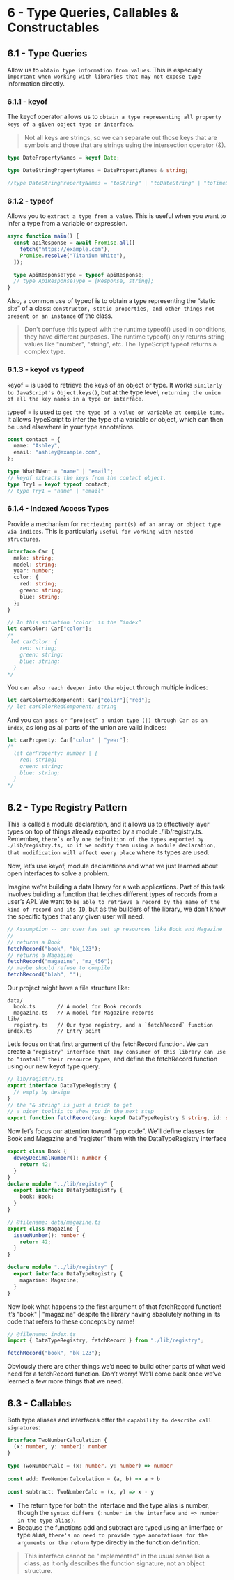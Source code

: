 # 6 - Type Queries, Callables & Constructables

## 6.1 - Type Queries

Allow us to `obtain type information from values`. This is especially `important when working with libraries that may not expose type` information directly.

### 6.1.1 - keyof

The keyof operator allows us to `obtain a type representing all property keys of a given object type or interface`.

> Not all keys are strings, so we can separate out those keys that are symbols and those that are strings using the intersection operator (&).

```ts
type DatePropertyNames = keyof Date;

type DateStringPropertyNames = DatePropertyNames & string;

//type DateStringPropertyNames = "toString" | "toDateString" | "toTimeString" | ... 33 more ...
```

### 6.1.2 - typeof

Allows you to `extract a type from a value`. This is useful when you want to infer a type from a variable or expression.

```ts
async function main() {
  const apiResponse = await Promise.all([
    fetch("https://example.com"),
    Promise.resolve("Titanium White"),
  ]);

  type ApiResponseType = typeof apiResponse;
  // type ApiResponseType = [Response, string];
}
```

Also, a common use of typeof is to obtain a type representing the “static site” of a class: `constructor, static properties, and other things not present on an instance` of the class.

> Don't confuse this typeof with the runtime typeof() used in conditions, they have different purposes. The runtime typeof() only returns string values like "number", "string", etc. The TypeScript typeof returns a complex type.

### 6.1.3 - keyof vs typeof

keyof = is used to retrieve the keys of an object or type. It works `similarly to JavaScript's Object.keys()`, but at the type level, `returning the union of all the key names in a type or interface.`

typeof = is used to `get the type of a value or variable at compile time`. It allows TypeScript to infer the type of a variable or object, which can then be used elsewhere in your type annotations.

```ts
const contact = {
  name: "Ashley",
  email: "ashley@example.com",
};

type WhatIWant = "name" | "email";
// keyof extracts the keys from the contact object.
type Try1 = keyof typeof contact;
// type Try1 = "name" | "email"
```

### 6.1.4 - Indexed Access Types

Provide a mechanism for `retrieving part(s) of an array or object type via indices`. This is particularly `useful for working with nested structures`.

```ts
interface Car {
  make: string;
  model: string;
  year: number;
  color: {
    red: string;
    green: string;
    blue: string;
  };
}

// In this situation 'color' is the “index”
let carColor: Car["color"];
/*
 let carColor: {
    red: string;
    green: string;
    blue: string;
  }
*/
```

You `can also reach deeper into the object` through multiple indices:

```ts
let carColorRedComponent: Car["color"]["red"];
// let carColorRedComponent: string
```

And you `can pass or “project” a union type (|) through Car as an index`, as long as all parts of the union are valid indices:

```ts
let carProperty: Car["color" | "year"];
/*
  let carProperty: number | {
    red: string;
    green: string;
    blue: string;
  }
*/
```

## 6.2 - Type Registry Pattern

This is called a module declaration, and it allows us to effectively layer types on top of things already exported by a module ./lib/registry.ts. Remember, `there’s only one definition of the types exported by ./lib/registry.ts, so if we modify them using a module declaration, that modification will affect every place` where its types are used.

Now, let’s use keyof, module declarations and what we just learned about open interfaces to solve a problem.

Imagine we’re building a data library for a web applications. Part of this task involves building a function that fetches different types of records from a user’s API. We want to `be able to retrieve a record by the name of the kind of record and its ID`, but as the builders of the library, we don’t know the specific types that any given user will need.

```ts
// Assumption -- our user has set up resources like Book and Magazine
//
// returns a Book
fetchRecord("book", "bk_123");
// returns a Magazine
fetchRecord("magazine", "mz_456");
// maybe should refuse to compile
fetchRecord("blah", "");
```

Our project might have a file structure like:

```
data/
  book.ts       // A model for Book records
  magazine.ts   // A model for Magazine records
lib/
  registry.ts   // Our type registry, and a `fetchRecord` function
index.ts        // Entry point
```

Let’s focus on that first argument of the fetchRecord function. We can create a `“registry” interface that any consumer of this library can use to “install” their resource types`, and define the fetchRecord function using our new keyof type query.

```ts
// lib/registry.ts
export interface DataTypeRegistry {
  // empty by design
}
// the "& string" is just a trick to get
// a nicer tooltip to show you in the next step
export function fetchRecord(arg: keyof DataTypeRegistry & string, id: string) {}
```

Now let’s focus our attention toward “app code”. We’ll define classes for Book and Magazine and “register” them with the DataTypeRegistry interface

```ts
export class Book {
  deweyDecimalNumber(): number {
    return 42;
  }
}
declare module "../lib/registry" {
  export interface DataTypeRegistry {
    book: Book;
  }
}

// @filename: data/magazine.ts
export class Magazine {
  issueNumber(): number {
    return 42;
  }
}

declare module "../lib/registry" {
  export interface DataTypeRegistry {
    magazine: Magazine;
  }
}
```

Now look what happens to the first argument of that fetchRecord function! it’s "book" | "magazine" despite the library having absolutely nothing in its code that refers to these concepts by name!

```ts
// @filename: index.ts
import { DataTypeRegistry, fetchRecord } from "./lib/registry";

fetchRecord("book", "bk_123");
```

Obviously there are other things we’d need to build other parts of what we’d need for a fetchRecord function. Don’t worry! We’ll come back once we’ve learned a few more things that we need.

## 6.3 - Callables

Both type aliases and interfaces offer the `capability to describe call signatures`:

```ts
interface TwoNumberCalculation {
  (x: number, y: number): number
}
 
type TwoNumberCalc = (x: number, y: number) => number
 
const add: TwoNumberCalculation = (a, b) => a + b
                                  
const subtract: TwoNumberCalc = (x, y) => x - y
```

- The return type for both the interface and the type alias is number, though the `syntax differs (:number in the interface and => number in the type alias)`.
- Because the functions add and subtract are typed using an interface or type alias, `there's no need to provide type annotations for the arguments or the return` type directly in the function definition.

> This interface cannot be "implemented" in the usual sense like a class, as it only describes the function signature, not an object structure.
